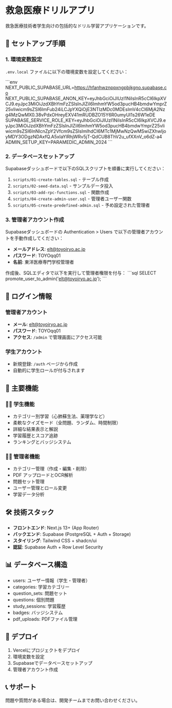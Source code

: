 # 救急医療ドリルアプリ

救急医療技術者学生向けの包括的なドリル学習アプリケーションです。

## 🚀 セットアップ手順

### 1. 環境変数設定
`.env.local` ファイルに以下の環境変数を設定してください：

\`\`\`env
NEXT_PUBLIC_SUPABASE_URL=https://hfanhwznppxngpbjkgno.supabase.co
NEXT_PUBLIC_SUPABASE_ANON_KEY=eyJhbGciOiJIUzI1NiIsInR5cCI6IkpXVCJ9.eyJpc3MiOiJzdXBhYmFzZSIsInJlZiI6ImhmYW5od3pucHB4bmdwYmprZ25vIiwicm9sZSI6ImFub24iLCJpYXQiOjE3NTIzMDc0MDEsImV4cCI6MjA2Nzg4MzQwMX0.38vPdxOHreyEXV41mRUDBZO15Y6R0umyUI1s26W1eDE
SUPABASE_SERVICE_ROLE_KEY=eyJhbGciOiJIUzI1NiIsInR5cCI6IkpXVCJ9.eyJpc3MiOiJzdXBhYmFzZSIsInJlZiI6ImhmYW5od3pucHB4bmdwYmprZ25vIiwicm9sZSI6InNlcnZpY2Vfcm9sZSIsImlhdCI6MTc1MjMwNzQwMSwiZXhwIjoyMDY3ODgzNDAxfQ.A5xIaYlRhjWRv5jT-QdCUB8ThV2u_ufXXnV_o6dZ-a4
ADMIN_SETUP_KEY=PARAMEDIC_ADMIN_2024
\`\`\`

### 2. データベースセットアップ
Supabaseダッシュボードで以下のSQLスクリプトを順番に実行してください：

1. `scripts/01-create-tables.sql` - テーブル作成
2. `scripts/02-seed-data.sql` - サンプルデータ投入
3. `scripts/03-add-rpc-functions.sql` - 関数作成
4. `scripts/04-create-admin-user.sql` - 管理者ユーザー関数
5. `scripts/05-create-predefined-admin.sql` - 予め設定された管理者

### 3. 管理者アカウント作成
Supabaseダッシュボードの Authentication > Users で以下の管理者アカウントを手動作成してください：

- **メールアドレス**: elt@toyoiryo.ac.jp
- **パスワード**: TOYOqq01
- **名前**: 東洋医療専門学校管理者

作成後、SQLエディタで以下を実行して管理者権限を付与：
\`\`\`sql
SELECT promote_user_to_admin('elt@toyoiryo.ac.jp');
\`\`\`

## 🔐 ログイン情報

### 管理者アカウント
- **メール**: elt@toyoiryo.ac.jp
- **パスワード**: TOYOqq01
- **アクセス**: `/admin` で管理画面にアクセス可能

### 学生アカウント
- 新規登録: `/auth` ページから作成
- 自動的に学生ロールが付与されます

## 📱 主要機能

### 👨‍🎓 学生機能
- カテゴリー別学習（心肺蘇生法、薬理学など）
- 柔軟なクイズモード（全問題、ランダム、時間制限）
- 詳細な結果表示と解説
- 学習履歴とスコア追跡
- ランキングとバッジシステム

### 🧑‍🏫 管理者機能
- カテゴリー管理（作成・編集・削除）
- PDF アップロードとOCR解析
- 問題セット管理
- ユーザー管理とロール変更
- 学習データ分析

## 🛠 技術スタック
- **フロントエンド**: Next.js 13+ (App Router)
- **バックエンド**: Supabase (PostgreSQL + Auth + Storage)
- **スタイリング**: Tailwind CSS + shadcn/ui
- **認証**: Supabase Auth + Row Level Security

## 📊 データベース構造
- users: ユーザー情報（学生・管理者）
- categories: 学習カテゴリー
- question_sets: 問題セット
- questions: 個別問題
- study_sessions: 学習履歴
- badges: バッジシステム
- pdf_uploads: PDFファイル管理

## 🚀 デプロイ
1. Vercelにプロジェクトをデプロイ
2. 環境変数を設定
3. Supabaseでデータベースセットアップ
4. 管理者アカウント作成

## 📞 サポート
問題や質問がある場合は、開発チームまでお問い合わせください。
